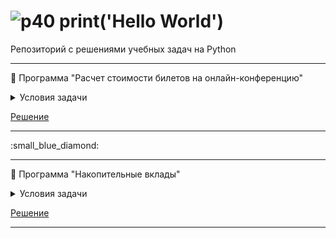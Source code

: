 # ![р40](https://github.com/Elena-Belova/print-Hello-World/assets/148638077/e966ff58-250a-4fae-9dc9-3d5907df7c1f) print('Hello World')
Репозиторий с решениями учебных задач на Python
<hr>

:small_blue_diamond: Программа "Расчет стоимости билетов на онлайн-конференцию"
<details>
<summary>Условия задачи</summary>
 <p><blockquote><b>Дано:</b><br>Программа должна работать следующим образом:<ol><li>В начале у пользователя запрашивается количество билетов, которые он хочет приобрести на мероприятие</li><li>Далее для каждого билета запрашивается возраст посетителя, в соответствии со значением которого выбирается стоимость:<ul><li>Если посетителю конференции менее 18 лет, то он проходит на конференцию бесплатно.</li><li>От 18 до 25 лет — 990 руб.</li><li>От 25 лет — полная стоимость 1390 руб.</li></ul><li>В результате программы выводится сумма к оплате.<ul><li>При этом, если человек регистрирует больше трёх человек на конференцию, то дополнительно получает 10% скидку на полную стоимость заказа.</li></ul></li></ol>
  
  <b>Задача:</b><ul><li>Написать программу, которая будет подсчитывать общую стоимость билетов</li></ul> </blockquote></p>
</details>

 [Решение](https://github.com/Elena-Belova/print-Hello-World/blob/3f364fc151a4e27b623eef67d8c9a8fab23718b5/HW%2018.8.19%20conference%20tickets.py)
 
<hr>
:small_blue_diamond:

<hr>

:small_blue_diamond: Программа "Накопительные вклады"
<details>
<summary>Условия задачи</summary>
 <p><blockquote><b>Дано:</b><ul><li>словарь per_cent с распределением процентных ставок по вкладам в различных банках (ключ — название банка, значение — процент)</li></ul><b>Задача:</b><ul><li>Написать программу, в результате которой будет сформирован список deposit значений — накопленные средства за год вклада в каждом из банков. На вход программы с клавиатуры вводится сумма money, которую человек планирует положить под проценты.</li><li>Добавить в программу поиск максимального значения и его вывод на экран в формате: Максимальная сумма, которую вы можете заработать — deposit.</li></ul> </blockquote></p>
</details>

 [Решение](https://github.com/Elena-Belova/print-Hello-World/blob/533e64f95bf3dc22b3233ca6993738bbe29e5ac3/HW%2017.7.3%20deposit.py)
 
<hr>
